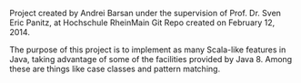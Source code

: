 Project created by Andrei Barsan under the supervision of Prof. Dr. Sven Eric Panitz, at Hochschule RheinMain
Git Repo created on February 12, 2014.

The purpose of this project is to implement as many Scala-like features in Java, taking advantage of some of the facilities
provided by Java 8. Among these are things like case classes and pattern matching.